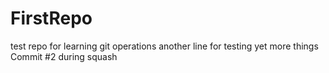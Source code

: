 # FirstRepo
test repo for learning git operations
another line for testing
yet more things
Commit #2 during squash
